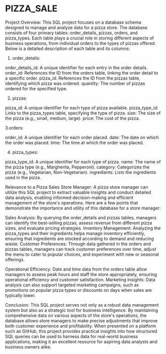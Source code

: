 # PIZZA_SALE

Project Overview:
This SQL project focuses on a database schema designed to manage and analyze data for a pizza store. The database consists of four primary tables: order_details, pizzas, orders, and pizza_types. Each table plays a crucial role in storing different aspects of business operations, from individual orders to the types of pizzas offered. Below is a detailed description of each table and its columns:

1. order_details:

order_details_id: A unique identifier for each entry in the order details.
order_id: References the ID from the orders table, linking the order detail to a specific order.
pizza_id: References the ID from the pizzas table, identifying which pizza was ordered.
quantity: The number of pizzas ordered for the specified type.

2. pizzas:

pizza_id: A unique identifier for each type of pizza available.
pizza_type_id: Links to the pizza_types table, specifying the type of pizza.
size: The size of the pizza (e.g., small, medium, large).
price: The cost of the pizza.


3.orders:

order_id: A unique identifier for each order placed.
date: The date on which the order was placed.
time: The time at which the order was placed.


4. pizza_types:

pizza_type_id: A unique identifier for each type of pizza.
name: The name of the pizza type (e.g., Margherita, Pepperoni).
category: Categorizes the pizza (e.g., Vegetarian, Non-Vegetarian).
ingredients: Lists the ingredients used in the pizza.


Relevance to a Pizza Sales Store Manager:
A pizza store manager can utilize this SQL project to extract valuable insights and conduct detailed data analysis, enabling informed decision-making and efficient management of the store's operations. Here are a few points that demonstrate the importance and utility of this database for a store manager:

Sales Analysis: By querying the order_details and pizzas tables, managers can identify the best-selling pizzas, assess revenue from different pizza sizes, and evaluate pricing strategies.
Inventory Management: Analyzing the pizza_types and their ingredients helps manage inventory efficiently, ensuring that ingredients are stocked according to demand and reducing waste.
Customer Preferences: Through data gathered in the orders and pizzas tables, managers can track customer preferences over time, adjust the menu to cater to popular choices, and experiment with new or seasonal offerings.


Operational Efficiency: Date and time data from the orders table allow managers to assess peak hours and staff the store appropriately, ensuring operational efficiency and customer satisfaction.
Marketing Insights: Data analysis can also support targeted marketing campaigns, such as promotions on popular pizza types or discounts on days when sales are typically lower.


Conclusion:
This SQL project serves not only as a robust data management system but also as a strategic tool for business intelligence. By maintaining comprehensive data on various aspects of the store's operations, the database allows store managers to make precise adjustments that improve both customer experience and profitability. When presented on a platform such as GitHub, this project provides practical insights into how structured SQL queries can be used to harness data for real-world business applications, making it an excellent resource for aspiring data analysts and business owners alike.
